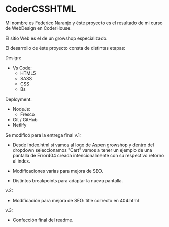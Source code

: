 # CoderCSSHTML

Mi nombre es Federico Naranjo y éste proyecto es el resultado de mi curso de WebDesign en CoderHouse.

El sitio Web es el de un growshop especializado. 

El desarrollo de éste proyecto consta de distintas etapas:

Design:
- Vs Code:
	- HTML5
	- SASS
	- CSS
	- Bs

Deployment:
- NodeJs:
	- Fresco
- Git / GitHub
- Netlify


Se modificó para la entrega final v.1:

- Desde Index.html si vamos al logo de Aspen growshop y dentro del dropdown seleccionamos "Cart" vamos a tener un ejemplo de una pantalla de Error404 creada intencionalmente con su respectivo retorno al index.

- Modificaciones varias para mejora de SEO.

- Distintos breakpoints para adaptar la nueva pantalla. 


v.2:

- Modificación para mejora de SEO: title correcto en 404.html


v.3: 

- Confección final del readme.
